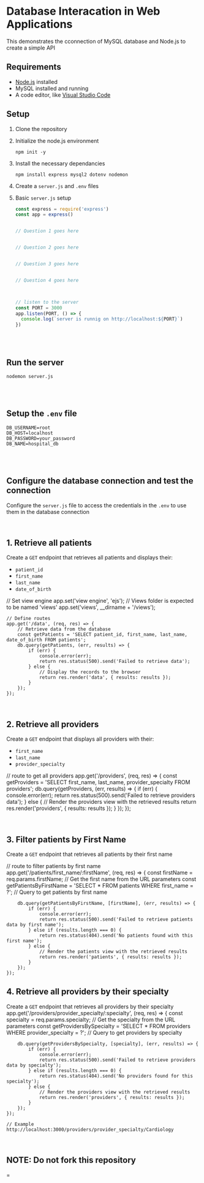 # Database Interacation in Web Applications

This demonstrates the cconnection of MySQL database and Node.js to create a simple API

## Requirements
- [Node.js](https://nodejs.org/) installed
-  MySQL installed and running
-  A code editor, like [Visual Studio Code](https://code.visualstudio.com/download)

## Setup
1. Clone the repository
2. Initialize the node.js environment
   ```
   npm init -y
   ```
3. Install the necessary dependancies
   ```
   npm install express mysql2 dotenv nodemon
   ```
4. Create a ``` server.js ``` and ```.env``` files
5. Basic ```server.js``` setup
   <br>
   
   ```js
   const express = require('express')
   const app = express()

   
   // Question 1 goes here


   // Question 2 goes here


   // Question 3 goes here


   // Question 4 goes here

   

   // listen to the server
   const PORT = 3000
   app.listen(PORT, () => {
     console.log(`server is runnig on http://localhost:${PORT}`)
   })
   ```
<br><br>

## Run the server
   ```
   nodemon server.js
   ```
<br><br>

## Setup the ```.env``` file
```.env
DB_USERNAME=root
DB_HOST=localhost
DB_PASSWORD=your_password
DB_NAME=hospital_db
```

<br><br>

## Configure the database connection and test the connection
Configure the ```server.js``` file to access the credentials in the ```.env``` to use them in the database connection

<br>

## 1. Retrieve all patients
Create a ```GET``` endpoint that retrieves all patients and displays their:
- ```patient_id```
- ```first_name```
- ```last_name```
- ```date_of_birth```
<!-- GET Method -->
// Set view engine
    app.set('view engine', 'ejs');
    // Views folder is expected to be named 'views'
    app.set('views', __dirname + '/views');

    // Define routes
    app.get('/data', (req, res) => {
        // Retrieve data from the database
        const getPatients = 'SELECT patient_id, first_name, last_name, date_of_birth FROM patients';
        db.query(getPatients, (err, results) => {
            if (err) {
                console.error(err);
                return res.status(500).send('Failed to retrieve data');
            } else {
                // Display the records to the browser
                return res.render('data', { results: results });
            }
        });
    });

<br>

## 2. Retrieve all providers
Create a ```GET``` endpoint that displays all providers with their:
- ```first_name```
- ```last_name```
- ```provider_specialty```

 // route to get all providers
    app.get('/providers', (req, res) => {
        const getProviders = 'SELECT first_name, last_name, provider_specialty FROM providers';
        db.query(getProviders, (err, results) => {
            if (err) {
                console.error(err);
                return res.status(500).send('Failed to retrieve providers data');
            } else {
                // Render the providers view with the retrieved results
                return res.render('providers', { results: results });
            }
        });
    });
</table>

<br>

## 3. Filter patients by First Name
Create a ```GET``` endpoint that retrieves all patients by their first name

// route to filter patients by first name
    app.get('/patients/first_name/:firstName', (req, res) => {
        const firstName = req.params.firstName; // Get the first name from the URL parameters
        const getPatientsByFirstName = 'SELECT * FROM patients WHERE first_name = ?'; // Query to get patients by first name

        db.query(getPatientsByFirstName, [firstName], (err, results) => {
            if (err) {
                console.error(err);
                return res.status(500).send('Failed to retrieve patients data by first name');
            } else if (results.length === 0) {
                return res.status(404).send('No patients found with this first name');
            } else {
                // Render the patients view with the retrieved results
                return res.render('patients', { results: results });
            }
        });
    });

## 4. Retrieve all providers by their specialty
Create a ```GET``` endpoint that retrieves all providers by their specialty
app.get('/providers/provider_specialty/:specialty', (req, res) => {
        const specialty = req.params.specialty; // Get the specialty from the URL parameters
        const getProvidersBySpecialty = 'SELECT * FROM providers WHERE provider_specialty = ?'; // Query to get providers by specialty

        db.query(getProvidersBySpecialty, [specialty], (err, results) => {
            if (err) {
                console.error(err);
                return res.status(500).send('Failed to retrieve providers data by specialty');
            } else if (results.length === 0) {
                return res.status(404).send('No providers found for this specialty');
            } else {
                // Render the providers view with the retrieved results
                return res.render('providers', { results: results });
            }
        });
    });

    // Example
    http://localhost:3000/providers/provider_specialty/Cardiology
<br>


## NOTE: Do not fork this repository
=